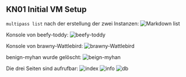 ## KN01 Initial VM Setup

```multipass list``` nach der erstellung der zwei Instanzen:
![Markdown list](/KN01/Multipass-list.png)

Konsole von beefy-toddy:
![beefy-toddy](/KN01/beefy-toddy.png)

Konsole von brawny-Wattlebird:
![brawny-Wattlebird](/KN01/wattlebird.png)

benign-myhan wurde gelöscht:
![beign-myhan](/KN01/benign-myhan%20is%20gone.png)

Die drei Seiten sind aufrufbar:
![index](/KN01/index.png)
![info](/KN01/info.png)
![db](/KN01/db.png)
